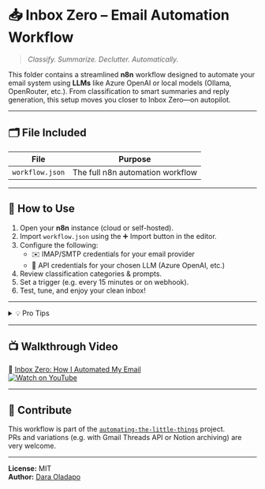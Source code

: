 # 📥 Inbox Zero – Email Automation Workflow

> *Classify. Summarize. Declutter. Automatically.*

This folder contains a streamlined **n8n** workflow designed to automate your email system using **LLMs** like Azure OpenAI or local models (Ollama, OpenRouter, etc.). From classification to smart summaries and reply generation, this setup moves you closer to Inbox Zero—on autopilot.

---

## 🗂️ File Included

| File           | Purpose                         |
|----------------|---------------------------------|
| `workflow.json`| The full n8n automation workflow|

---

## 🚀 How to Use

1. Open your **n8n** instance (cloud or self-hosted).
2. Import `workflow.json` using the ➕ Import button in the editor.
3. Configure the following:
   - ✉️ IMAP/SMTP credentials for your email provider
   - 🤖 API credentials for your chosen LLM (Azure OpenAI, etc.)
4. Review classification categories & prompts.
5. Set a trigger (e.g. every 15 minutes or on webhook).
6. Test, tune, and enjoy your clean inbox!

---

<details>
  <summary>💡 Pro Tips</summary>

  - Store sensitive credentials in **n8n’s Credentials Manager**.
  - Customize prompt language to match your tone of voice.
  - Add logic to forward, archive, or log important summaries to Notion, Obsidian, or Slack.
  - Extend with daily digest summaries or notification bots.

</details>

---

## 📺 Walkthrough Video

🎥 [Inbox Zero: How I Automated My Email](https://youtu.be/aeauRwQoeoY)  
[![Watch on YouTube](https://img.youtube.com/vi/aeauRwQoeoY/hqdefault.jpg)](https://youtu.be/aeauRwQoeoY)

---

## 🙌 Contribute

This workflow is part of the [`automating-the-little-things`](https://github.com/DaraOladapo/automating-the-little-things) project.  
PRs and variations (e.g. with Gmail Threads API or Notion archiving) are very welcome.

---

**License:** MIT  
**Author:** [Dara Oladapo](https://github.com/DaraOladapo)
